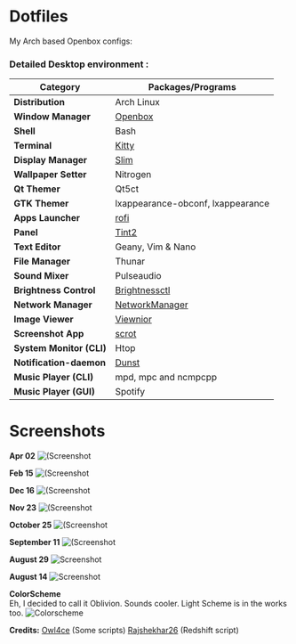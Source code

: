 # Dotfiles
<p align="center><img src="https://i.ibb.co/nkw32yJ/repo-name.png" alt="mf-dots"/></p>


My Arch based Openbox configs:

### Detailed Desktop environment :

| Category                 | Packages/Programs                                                                                                      |
| ------------------------ | ---------------------------------------------------------------------------------------------------------------------- |
| **Distribution**         | Arch Linux                                                                                                             |
| **Window Manager**       | [Openbox](https://openbox.org/)																						|
| **Shell**                | Bash	                                                                                                                |
| **Terminal**             | [Kitty](https://sw.kovidgoyal.net/kitty/)                                                              				|
| **Display Manager**      | [Slim](https://github.com/gsingh93/slim-display-manager)																|
| **Wallpaper Setter**     | Nitrogen                                                                                                               |
| **Qt Themer**            | Qt5ct                                                                                                                  |
| **GTK Themer**           | lxappearance-obconf, lxappearance                                                                                      |
| **Apps Launcher**        | [rofi](https://github.com/davatorium/rofi)                                                                             |
| **Panel**                | [Tint2](https://github.com/semplice/tint2)                                                                             |
| **Text Editor**          | Geany, Vim & Nano                                                                                                      |
| **File Manager**		   | Thunar                                                                                                                 |
| **Sound Mixer**          | Pulseaudio                                                                                                             |
| **Brightness Control**   | [Brightnessctl](https://github.com/Hummer12007/brightnessctl)                                                          |
| **Network Manager**      | [NetworkManager](https://wiki.gnome.org/Projects/NetworkManager/)                                                      |
| **Image Viewer**         | [Viewnior](http://siyanpanayotov.com/project/viewnior)                                                                 |               |
| **Screenshot App**       | [scrot](https://github.com/resurrecting-open-source-projects/scrot)                                                    |
| **System Monitor (CLI)** | Htop                                                                                                                   |
| **Notification-daemon**  | [Dunst](https://wiki.archlinux.org/index.php/Dunst)                    										        |
| **Music Player (CLI)**   | mpd, mpc and ncmpcpp                                                                                                   |
| **Music Player (GUI)**   | Spotify                                                                                                   |

# Screenshots
**Apr 02**
![(Screenshot](https://github.com/obliviousofcraps/dotfiles/blob/master/Apr-02-21/snapshot.png)

**Feb 15**
![(Screenshot](https://github.com/obliviousofcraps/dotfiles/blob/master/Feb-15-21/snapshot.png)

**Dec 16**
![(Screenshot](https://github.com/obliviousofcraps/dotfiles/blob/master/Dec-16-20/snapshot.png)

**Nov 23**
![(Screenshot](https://github.com/obliviousofcraps/dotfiles/blob/master/Nov-24-20/snapshot.png)

**October 25**
![(Screenshot](https://github.com/obliviousofcraps/dotfiles/blob/master/Oct-25-20/snapshot.png)

**September 11**
![(Screenshot](https://github.com/obliviousofcraps/dotfiles/blob/master/Sep-11-20/snap_11_09_20_11_52.png)

**August 29**
![Screenshot](https://github.com/obliviousofcraps/dotfiles/blob/master/August-29-20/snap_28_08_20_17_54.png)

**August 14**
![Screenshot](https://github.com/obliviousofcraps/dotfiles/blob/master/August-14-20/scrot.png)

**ColorScheme**  
Eh, I decided to call it Oblivion. Sounds cooler. Light Scheme is in the works too. ![Colorscheme](https://github.com/obliviousofcraps/dotfiles/blob/master/Oblivion.png) 

**Credits:** 
[Owl4ce](https://github.com/owl4ce/dotfiles) (Some scripts)
[Rajshekhar26](https://github.com/rajshekhar26/dotfiles) (Redshift script)
